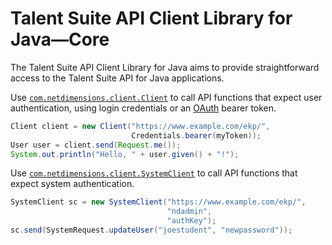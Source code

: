 # Talent Suite API Client Library for Java—Core

The Talent Suite API Client Library for Java aims to provide straightforward access to the Talent Suite API for Java applications.

Use [`com.netdimensions.client.Client`](https://github.com/rmlowe/netdimensions-api-java-client/blob/master/netdimensions-api-client/src/main/java/com/netdimensions/client/Client.java) to call API functions that expect user authentication, using login credentials or an [OAuth](http://talentsuitedevelopers.com/2014/04/03/oauth/) bearer token.

```java
Client client = new Client("https://www.example.com/ekp/",
                           Credentials.bearer(myToken));
User user = client.send(Request.me());
System.out.println("Hello, " + user.given() + "!");
```

Use [`com.netdimensions.client.SystemClient`](https://github.com/rmlowe/netdimensions-api-java-client/blob/master/netdimensions-api-client/src/main/java/com/netdimensions/client/SystemClient.java) to call API functions that expect system authentication.

```java
SystemClient sc = new SystemClient("https://www.example.com/ekp/",
                                   "ndadmin",
                                   "authKey");
sc.send(SystemRequest.updateUser("joestudent", "newpassword"));
```
